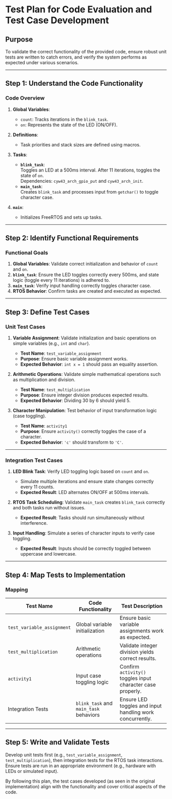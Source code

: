 # Test Plan for Code Evaluation and Test Case Development

## Purpose
To validate the correct functionality of the provided code, ensure robust unit tests are written to catch errors, and verify the system performs as expected under various scenarios.

---

## Step 1: Understand the Code Functionality

### Code Overview
1. **Global Variables**:
   - `count`: Tracks iterations in the `blink_task`.
   - `on`: Represents the state of the LED (ON/OFF).

2. **Definitions**:
   - Task priorities and stack sizes are defined using macros.

3. **Tasks**:
   - **`blink_task`**:  
     Toggles an LED at a 500ms interval. After 11 iterations, toggles the state of `on`.  
     Dependencies: `cyw43_arch_gpio_put` and `cyw43_arch_init`.
   - **`main_task`**:  
     Creates `blink_task` and processes input from `getchar()` to toggle character case.  

4. **`main`**:  
   - Initializes FreeRTOS and sets up tasks.

---

## Step 2: Identify Functional Requirements

### Functional Goals
1. **Global Variables**: Validate correct initialization and behavior of `count` and `on`.  
2. **`blink_task`**: Ensure the LED toggles correctly every 500ms, and state logic (toggle every 11 iterations) is adhered to.  
3. **`main_task`**: Verify input handling correctly toggles character case.  
4. **RTOS Behavior**: Confirm tasks are created and executed as expected.  

---

## Step 3: Define Test Cases

### Unit Test Cases
1. **Variable Assignment**: Validate initialization and basic operations on simple variables (e.g., `int` and `char`).  
   - **Test Name**: `test_variable_assignment`  
   - **Purpose**: Ensure basic variable assignment works.  
   - **Expected Behavior**: `int x = 1` should pass an equality assertion.  

2. **Arithmetic Operations**: Validate simple mathematical operations such as multiplication and division.  
   - **Test Name**: `test_multiplication`  
   - **Purpose**: Ensure integer division produces expected results.  
   - **Expected Behavior**: Dividing 30 by 6 should yield 5.  

3. **Character Manipulation**: Test behavior of input transformation logic (case toggling).  
   - **Test Name**: `activity1`  
   - **Purpose**: Ensure `activity()` correctly toggles the case of a character.  
   - **Expected Behavior**: `'c'` should transform to `'C'`.

---

### Integration Test Cases
1. **LED Blink Task**: Verify LED toggling logic based on `count` and `on`.  
   - Simulate multiple iterations and ensure state changes correctly every 11 counts.  
   - **Expected Result**: LED alternates ON/OFF at 500ms intervals.

2. **RTOS Task Scheduling**: Validate `main_task` creates `blink_task` correctly and both tasks run without issues.  
   - **Expected Result**: Tasks should run simultaneously without interference.

3. **Input Handling**: Simulate a series of character inputs to verify case toggling.  
   - **Expected Result**: Inputs should be correctly toggled between uppercase and lowercase.

---

## Step 4: Map Tests to Implementation

### Mapping
| **Test Name**              | **Code Functionality**                  | **Test Description**                                          |
|----------------------------|------------------------------------------|--------------------------------------------------------------|
| `test_variable_assignment` | Global variable initialization          | Ensure basic variable assignments work as expected.          |
| `test_multiplication`      | Arithmetic operations                   | Validate integer division yields correct results.            |
| `activity1`                | Input case toggling logic               | Confirm `activity()` toggles input character case properly.  |
| Integration Tests          | `blink_task` and `main_task` behaviors  | Ensure LED toggles and input handling work concurrently.     |

---

## Step 5: Write and Validate Tests

Develop unit tests first (e.g., `test_variable_assignment`, `test_multiplication`), then integration tests for the RTOS task interactions. Ensure tests are run in an appropriate environment (e.g., hardware with LEDs or simulated input).  

By following this plan, the test cases developed (as seen in the original implementation) align with the functionality and cover critical aspects of the code.
